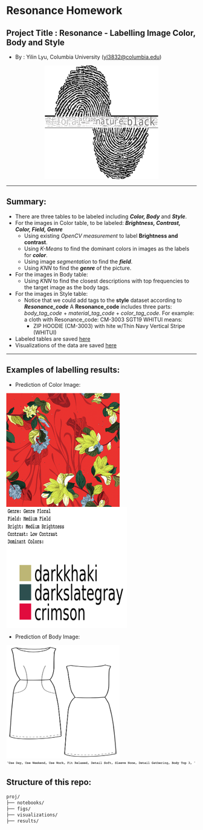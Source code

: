 # Resonance Homework 

## Project Title : Resonance - Labelling Image Color, Body and Style  
  + By : Yilin Lyu, Columbia University (yl3832@columbia.edu)
<p align="center">
<img src = './figs/wc_rea_color.png'  width="300" height="300"> 
</p>

___

## Summary:  
  + There are three tables to be labeled including **_Color, Body_** and **_Style_**. 
  + For the images in Color table, to be labeled: **_Brightness, Contrast, Color, Field, Genre_**
  	+ Using existing *OpenCV measurement* to label **Brightness and contrast**.
  	+ Using *K-Means* to find the dominant colors in images as the labels for **_color_**.
  	+ Using image *segmentation* to find the **_field_**.
  	+ Using *KNN* to find the **_genre_** of the picture. 
  + For the images in Body table: 
  	+ Using *KNN* to find the closest descriptions with top frequencies to the target image as the body tags.
  + For the images in Style table:
  	+ Notice that we could add tags to the **style** dataset according to **_Resonance_code_**
    A **Resonance_code** includes three parts: *body_tag_code* + *material_tag_code* + *color_tag_code*.
    For example: a cloth with Resonance_code: CM-3003 SGT19 WHITUI means:
		+ ZIP HOODIE (CM-3003) with hite w/Thin Navy Vertical Stripe (WHITUI)
  + Labeled tables are saved [here](./results)
  + Visualizations of the data are saved [here](./visualizations)

___


## Examples of labelling results:  
  + Prediction of Color Image: 

  <img src = './figs/test_4.png'  width="300" height="300" align="center">   <img src = './figs/predictions_of_test_4.png' width="320" height="320" align="center">
 	 
  
  + Prediction of Body Image: 

  <img src = './figs/test4.png'  width="300" height="300">
  <img src = './figs/predictions_of_test4.png'>


## Structure of this repo: 
```
proj/
├── notebooks/ 
├── figs/  
├── visualizations/ 
├── results/ 
```
